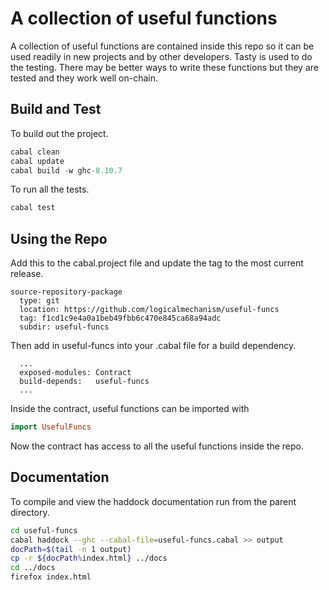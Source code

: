 # A collection of useful functions

A collection of useful functions are contained inside this repo so it can be used readily in new projects and by other developers. Tasty is used to do the testing. There may be better ways to write these functions but they are tested and they work well on-chain.

## Build and Test

To build out the project.

```hs
cabal clean
cabal update
cabal build -w ghc-8.10.7
```

To run all the tests.

```hs
cabal test
```

## Using the Repo

Add this to the cabal.project file and update the tag to the most current release.

```cabal
source-repository-package
  type: git
  location: https://github.com/logicalmechanism/useful-funcs
  tag: f1cd1c9e4a0a1beb49fbb6c470e845ca68a94adc
  subdir: useful-funcs
```

Then add in useful-funcs into your .cabal file for a build dependency.

```cabal
  ...
  exposed-modules: Contract
  build-depends:   useful-funcs
  ...
```

Inside the contract, useful functions can be imported with

```hs
import UsefulFuncs
```

Now the contract has access to all the useful functions inside the repo.

## Documentation

To compile and view the haddock documentation run from the parent directory.

```bash
cd useful-funcs
cabal haddock --ghc --cabal-file=useful-funcs.cabal >> output
docPath=$(tail -n 1 output)
cp -r ${docPath%index.html} ../docs
cd ../docs
firefox index.html
```